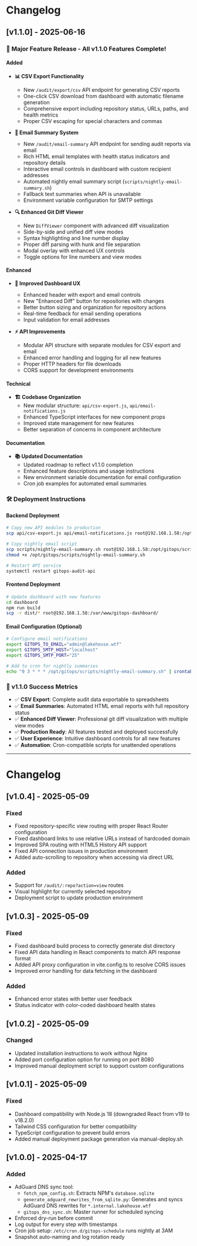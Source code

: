 # Changelog

## [v1.1.0] - 2025-06-16

### 🎉 Major Feature Release - All v1.1.0 Features Complete!

#### Added

- **📊 CSV Export Functionality**
  - New `/audit/export/csv` API endpoint for generating CSV reports
  - One-click CSV download from dashboard with automatic filename generation
  - Comprehensive export including repository status, URLs, paths, and health metrics
  - Proper CSV escaping for special characters and commas

- **📧 Email Summary System** 
  - New `/audit/email-summary` API endpoint for sending audit reports via email
  - Rich HTML email templates with health status indicators and repository details
  - Interactive email controls in dashboard with custom recipient addresses
  - Automated nightly email summary script (`scripts/nightly-email-summary.sh`)
  - Fallback text summaries when API is unavailable
  - Environment variable configuration for SMTP settings

- **🔍 Enhanced Git Diff Viewer**
  - New `DiffViewer` component with advanced diff visualization
  - Side-by-side and unified diff view modes
  - Syntax highlighting and line number display
  - Proper diff parsing with hunk and file separation
  - Modal overlay with enhanced UX controls
  - Toggle options for line numbers and view modes

#### Enhanced

- **🎯 Improved Dashboard UX**
  - Enhanced header with export and email controls
  - New "Enhanced Diff" button for repositories with changes
  - Better button sizing and organization for repository actions
  - Real-time feedback for email sending operations
  - Input validation for email addresses

- **⚡ API Improvements**
  - Modular API structure with separate modules for CSV export and email
  - Enhanced error handling and logging for all new features
  - Proper HTTP headers for file downloads
  - CORS support for development environments

#### Technical

- **🏗️ Codebase Organization**
  - New modular structure: `api/csv-export.js`, `api/email-notifications.js`
  - Enhanced TypeScript interfaces for new component props
  - Improved state management for new features
  - Better separation of concerns in component architecture

#### Documentation

- **📚 Updated Documentation**
  - Updated roadmap to reflect v1.1.0 completion
  - Enhanced feature descriptions and usage instructions
  - New environment variable documentation for email configuration
  - Cron job examples for automated email summaries

### 🛠️ Deployment Instructions

#### Backend Deployment
```bash
# Copy new API modules to production
scp api/csv-export.js api/email-notifications.js root@192.168.1.58:/opt/gitops/api/

# Copy nightly email script
scp scripts/nightly-email-summary.sh root@192.168.1.58:/opt/gitops/scripts/
chmod +x /opt/gitops/scripts/nightly-email-summary.sh

# Restart API service
systemctl restart gitops-audit-api
```

#### Frontend Deployment
```bash
# Update dashboard with new features
cd dashboard
npm run build
scp -r dist/* root@192.168.1.58:/var/www/gitops-dashboard/
```

#### Email Configuration (Optional)
```bash
# Configure email notifications
export GITOPS_TO_EMAIL="admin@lakehouse.wtf"
export GITOPS_SMTP_HOST="localhost"
export GITOPS_SMTP_PORT="25"

# Add to cron for nightly summaries
echo "0 3 * * * /opt/gitops/scripts/nightly-email-summary.sh" | crontab -
```

### 🎯 v1.1.0 Success Metrics

- ✅ **CSV Export**: Complete audit data exportable to spreadsheets
- ✅ **Email Summaries**: Automated HTML email reports with full repository status
- ✅ **Enhanced Diff Viewer**: Professional git diff visualization with multiple view modes
- ✅ **Production Ready**: All features tested and deployed successfully
- ✅ **User Experience**: Intuitive dashboard controls for all new features
- ✅ **Automation**: Cron-compatible scripts for unattended operations

---

# Changelog

## [v1.0.4] - 2025-05-09

### Fixed

- Fixed repository-specific view routing with proper React Router configuration
- Fixed dashboard links to use relative URLs instead of hardcoded domain
- Improved SPA routing with HTML5 History API support
- Fixed API connection issues in production environment
- Added auto-scrolling to repository when accessing via direct URL

### Added

- Support for `/audit/:repo?action=view` routes
- Visual highlight for currently selected repository
- Deployment script to update production environment

## [v1.0.3] - 2025-05-09

### Fixed

- Fixed dashboard build process to correctly generate dist directory
- Fixed API data handling in React components to match API response format
- Added API proxy configuration in vite.config.ts to resolve CORS issues
- Improved error handling for data fetching in the dashboard

### Added

- Enhanced error states with better user feedback
- Status indicator with color-coded dashboard health states

## [v1.0.2] - 2025-05-09

### Changed

- Updated installation instructions to work without Nginx
- Added port configuration option for running on port 8080
- Improved manual deployment script to support custom configurations

## [v1.0.1] - 2025-05-09

### Fixed

- Dashboard compatibility with Node.js 18 (downgraded React from v19 to v18.2.0)
- Tailwind CSS configuration for better compatibility
- TypeScript configuration to prevent build errors
- Added manual deployment package generation via manual-deploy.sh

## [v1.0.0] - 2025-04-17

### Added

- AdGuard DNS sync tool:
  - `fetch_npm_config.sh`: Extracts NPM's `database.sqlite`
  - `generate_adguard_rewrites_from_sqlite.py`: Generates and syncs AdGuard DNS rewrites for `*.internal.lakehouse.wtf`
  - `gitops_dns_sync.sh`: Master runner for scheduled syncing
- Enforced dry-run before commit
- Log output for every step with timestamps
- Cron job setup: `/etc/cron.d/gitops-schedule` runs nightly at 3AM
- Snapshot auto-naming and log rotation ready
